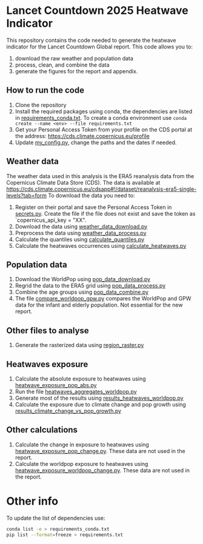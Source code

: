 # Lancet Countdown 2025 Heatwave Indicator

This repository contains the code needed to generate the heatwave indicator for the Lancet Countdown Global report.
This code allows you to:
1. download the raw weather and population data 
2. process, clean, and combine the data
3. generate the figures for the report and appendix.

## How to run the code

1. Clone the repository
2. Install the required packages using conda, the dependencies are listed in [requirements_conda.txt](requirements_conda.txt). To create a conda environment use `conda create --name <env> --file requirements.txt`
3. Get your Personal Access Token from your profile on the CDS portal at the address: https://cds.climate.copernicus.eu/profile
4. Update [my_config.py](my_config.py), change the paths and the dates if needed.

## Weather data

The weather data used in this analysis is the ERA5 reanalysis data from the Copernicus Climate Data Store (CDS). 
The data is available at https://cds.climate.copernicus.eu/cdsapp#!/dataset/reanalysis-era5-single-levels?tab=form
To download the data you need to:

1. Register on their portal and save the Personal Access Token in [secrets.py](python_code/secrets.py). Create the file if the file does not exist and save the token as `copernicus_api_key = "XX".
2. Download the data using [weather_data_download.py](python_code/weather/weather_data_download.py)
3. Preprocess the data using [weather_data_process.py](python_code/weather/weather_data_process.py)
4. Calculate the quantiles using [calculate_quantiles.py](python_code/weather/calculate_quantiles.py)
5. Calculate the heatwaves occurrences using [calculate_heatwaves.py](python_code/weather/calculate_heatwaves.py)

## Population data

1. Download the WorldPop using [pop_data_download.py](python_code/population/pop_data_download.py)
2. Regrid the data to the ERA5 grid using [pop_data_process.py](python_code/population/pop_data_process.py)
3. Combine the age groups using [pop_data_combine.py](python_code/population/pop_data_combine.py)
4. The file [compare_worldpop_gpw.py](python_code/population/compare_worldpop_gpw.py) compares the WorldPop and GPW data for the infant and elderly population. Not essential for the new report.

## Other files to analyse

1. Generate the rasterized data using [region_raster.py](python_code/calculations/region_raster.py)

## Heatwaves exposure

1. Calculate the absolute exposure to heatwaves using [heatwave_exposure_pop_abs.py](python_code/calculations/heatwave_exposure_pop_abs.py)
2. Run the file [heatwaves_aggregates_worldpop.py](python_code/calculations/heatwaves_aggregates_worldpop.py)
3. Generate most of the results using [results_heatwaves_worldpop.py](python_code/calculations/results_heatwaves_worldpop.py)
4. Calculate the exposure due to climate change and pop growth using [results_climate_change_vs_pop_growth.py](python_code/calculations/results_climate_change_vs_pop_growth.py)

## Other calculations
1. Calculate the change in exposure to heatwaves using [heatwave_exposure_pop_change.py](python_code/calculations/heatwave_exposure_pop_change.py). These data are not used in the report.
2. Calculate the worldpop exposure to heatwaves using [heatwave_exposure_worldpop_change.py](python_code/calculations/heatwave_exposure_worldpop_change.py). These data are not used in the report.

# Other info
To update the list of dependencies use:
```bash
conda list -e > requirements_conda.txt
pip list --format=freeze > requirements.txt
```